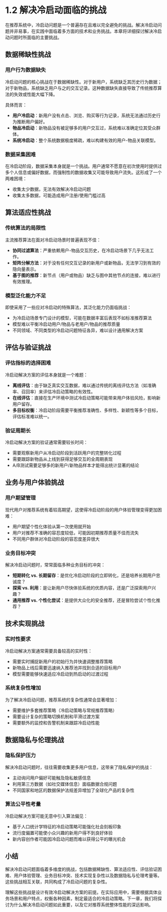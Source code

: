 # 1.2 解决冷启动面临的挑战

在推荐系统中，冷启动问题是一个普遍存在且难以完全避免的挑战。解决冷启动问题并非易事，在实践中面临着多方面的技术和业务挑战。本章将详细探讨解决冷启动问题时所面临的主要挑战。

## 数据稀缺性挑战

### 用户行为数据缺失

冷启动问题的核心挑战在于数据稀缺性。对于新用户，系统缺乏其历史行为数据；对于新物品，系统缺乏用户与之的交互记录。这种数据缺失直接导致了传统推荐算法的失效或性能大幅下降。

具体而言：

- **用户冷启动**：新用户没有点击、浏览、购买等行为记录，系统无法通过历史行为推断用户偏好。
- **物品冷启动**：新物品没有被足够多的用户交互过，系统难以准确定位其受众群体。
- **系统冷启动**：整个系统数据极度稀疏，难以构建有效的用户-物品关联模型。

### 数据采集困难

在冷启动阶段，数据采集本身就是一个挑战。用户通常不愿意在初次使用时提供过多个人信息或偏好数据，而强制性的数据收集又可能导致用户流失。这形成了一个两难困境：

- 收集太少数据，无法有效解决冷启动问题
- 收集太多数据，可能造成用户注册/使用门槛过高

## 算法适应性挑战

### 传统算法的局限性

主流推荐算法在面对冷启动场景时普遍表现不佳：

- **协同过滤算法**：严重依赖用户-物品交互历史，在冷启动场景下几乎无法工作。
- **矩阵分解方法**：对于没有任何交互记录的新用户或新物品，无法学习到有效的隐向量表示。
- **基于图的推荐**：新节点（用户或物品）缺乏与图中其他节点的连接，难以进行有效推理。

### 模型泛化能力不足

即使采用了一些应对冷启动的特殊算法，其泛化能力仍面临挑战：

- 为冷启动场景专门设计的模型，可能在数据丰富后表现不如标准推荐算法
- 模型难以平衡冷启动用户/物品与老用户/物品的推荐质量
- 不同领域、不同类型的冷启动问题特征各异，难以设计通用解决方案

## 评估与验证挑战

### 评估指标的选择困难

冷启动解决方案的评估本身就是一个难题：

- **离线评估**：由于缺乏真实交互数据，难以通过传统的离线评估方法（如准确率、召回率）来评估冷启动策略的有效性。
- **在线评估**：直接在生产环境中测试冷启动策略可能带来用户体验风险，影响新用户留存。
- **多目标权衡**：冷启动阶段需要平衡推荐准确性、多样性、新颖性等多个目标，评估标准难以统一。

### 验证周期长

冷启动解决方案的验证通常需要较长时间：

- 需要观察新用户从冷启动阶段到活跃用户的完整转化过程
- 需要跟踪新物品从上线到获得足够交互的全周期表现
- A/B测试需要足够多的新用户/新物品样本才能得出统计显著的结论

## 业务与用户体验挑战

### 用户期望管理

现代用户对推荐系统有着较高期望，这使得冷启动阶段的用户体验管理变得更加困难：

- 用户期望个性化体验从第一次使用就开始
- 用户对推荐不准确的容忍度较低，可能因初期推荐质量不佳而流失
- 不同用户群体对冷启动阶段的容忍度差异很大

### 业务目标冲突

解决冷启动问题时，常常面临多种业务目标的冲突：

- **短期转化 vs. 长期留存**：是优化冷启动阶段的立即转化，还是培养长期用户忠诚度？
- **探索 vs. 利用**：是让新用户尽快体验系统的优质内容，还是广泛探索用户兴趣？
- **通用推荐 vs. 个性化尝试**：是提供大众化的安全推荐，还是冒险尝试个性化推荐？

## 技术实现挑战

### 实时性要求

冷启动解决方案通常需要具备较高的实时性：

- 需要实时捕捉新用户的初始行为并快速调整推荐策略
- 新物品上线后需要迅速纳入推荐池并找到合适的目标用户
- 模型需要能够快速适应冷启动到热启动的过渡过程

### 系统复杂性增加

为了解决冷启动问题，推荐系统的复杂性通常会显著增加：

- 需要维护多套推荐策略（冷启动策略与常规推荐策略）
- 需要设计复杂的策略切换机制和平滑过渡方案
- 需要额外的监控和告警机制来跟踪冷启动性能

## 数据隐私与伦理挑战

### 隐私保护压力

解决冷启动问题时，往往需要收集更多用户信息，这带来了隐私保护的挑战：

- 主动询问用户偏好可能触及隐私敏感信息
- 利用第三方数据（如社交媒体信息）面临数据合规问题
- 不同国家和地区的数据保护法规差异增加了全球化产品的复杂性

### 算法公平性考量

冷启动解决方案可能无意中引入算法偏见：

- 基于人口统计学特征的冷启动策略可能强化社会刻板印象
- 流行度偏置可能使小众兴趣的新用户得不到良好体验
- 新内容创作者可能因冷启动问题而难以获得公平的曝光机会

## 小结

解决冷启动问题面临着多维度的挑战，包括数据稀缺性、算法适应性、评估验证困难、用户体验管理、业务目标冲突、技术实现复杂性以及数据隐私与伦理考量等。这些挑战相互关联，共同构成了冷启动问题的复杂性。

理解这些挑战是设计有效冷启动解决方案的前提。在实际应用中，需要根据具体业务场景和用户特点，权衡各种因素，制定最适合的冷启动策略。下一章，我们将探讨为什么解决冷启动问题如此重要，以及它对推荐系统整体性能的深远影响。